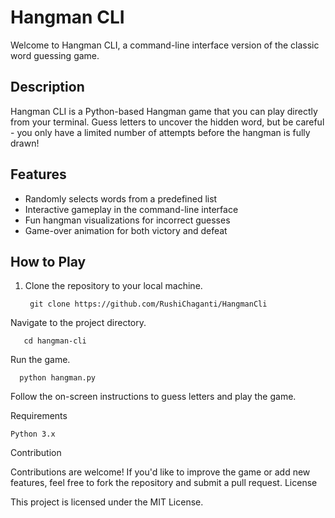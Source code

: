 # Hangman CLI

Welcome to Hangman CLI, a command-line interface version of the classic word guessing game.

## Description

Hangman CLI is a Python-based Hangman game that you can play directly from your terminal. Guess letters to uncover the hidden word, but be careful - you only have a limited number of attempts before the hangman is fully drawn!

## Features

- Randomly selects words from a predefined list
- Interactive gameplay in the command-line interface
- Fun hangman visualizations for incorrect guesses
- Game-over animation for both victory and defeat

## How to Play

1. Clone the repository to your local machine.
   
        git clone https://github.com/RushiChaganti/HangmanCli
    
  Navigate to the project directory.
       
       cd hangman-cli

  Run the game.
        
      python hangman.py

Follow the on-screen instructions to guess letters and play the game.

Requirements

    Python 3.x

Contribution

Contributions are welcome! If you'd like to improve the game or add new features, feel free to fork the repository and submit a pull request.
License

This project is licensed under the MIT License.
